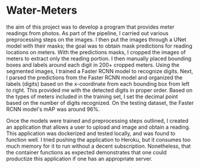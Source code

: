 # Water-Meters

the aim of this project was to develop a program that provides meter readings from photos. As part of the pipeline, I carried out various preprocessing steps on the images. I then put the images through a UNet model with their masks; the goal was to obtain mask predictions for reading locations on meters. With the predictions masks, I cropped the images of meters to extract only the reading portion. I then manually placed bounding boxes and labels around each digit in 200+ cropped meters. Using the segmented images, I trained a Faster RCNN model to recognize digits. Next, I parsed the predictions from the Faster RCNN model and organized the labels (digits) based on the x-coordinate from each bounding box from left to right. This provided me with the detected digits in proper order. Based on the types of meters included in the training set, I set the decimal point based on the number of digits recognized. On the testing dataset, the Faster RCNN model's mAP was around 96%.

Once the models were trained and preprocessing steps outlined, I created an application that allows a user to upload and image and obtain a reading. This application was dockerized and tested locally, and was found to function well. I tried pushing the application to Heroku, but it consumes too much memory for it to run without a decent subscription. Nonetheless, that the container functions as expected demonstrates that one could productize this application if one has an appropriate server. 
